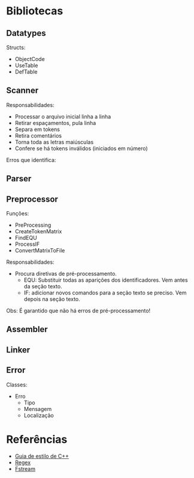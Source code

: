 # Bibliotecas


## Datatypes

Structs:

* ObjectCode
* UseTable
* DefTable


## Scanner

Responsabilidades:
* Processar o arquivo inicial linha a linha
* Retirar espaçamentos, pula linha 
* Separa em tokens
* Retira comentários
* Torna toda as letras maiúsculas
* Confere se há tokens inválidos (iniciados em número)

Erros que identifica:



## Parser

## Preprocessor

Funções:
* PreProcessing
* CreateTokenMatrix
* FindEQU
* ProcessIF
* ConvertMatrixToFile

Responsabilidades:
* Procura diretivas de pré-processamento.
    * EQU: Substituir todas as aparições dos identificadores. Vem antes da seção texto.
    * IF: adicionar novos comandos para a seção texto se preciso. Vem depois na seção texto.

Obs:
É garantido que não há erros de pré-processamento!

## Assembler

## Linker

## Error

Classes:

* Erro
    * Tipo
    * Mensagem
    * Localização


# Referências

* [Guia de estilo de C++](https://google.github.io/styleguide/cppguide.html)
* [Regex](https://cplusplus.com/reference/regex/)
* [Fstream](https://cplusplus.com/reference/fstream/fstream/)
